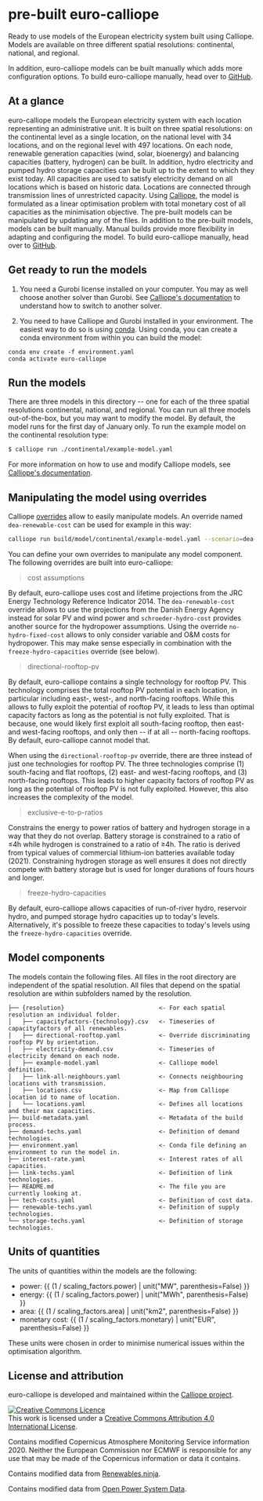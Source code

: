 # pre-built euro-calliope

Ready to use models of the European electricity system built using Calliope. Models are available on three different spatial resolutions: continental, national, and regional.

In addition, euro-calliope models can be built manually which adds more configuration options. To build euro-calliope manually, head over to [GitHub](https://github.com/calliope-project/euro-calliope).

## At a glance

euro-calliope models the European electricity system with each location representing an administrative unit. It is built on three spatial resolutions: on the continental level as a single location, on the national level with 34 locations, and on the regional level with 497 locations. On each node, renewable generation capacities (wind, solar, bioenergy) and balancing capacities (battery, hydrogen) can be built. In addition, hydro electricity and pumped hydro storage capacities can be built up to the extent to which they exist today. All capacities are used to satisfy electricity demand on all locations which is based on historic data. Locations are connected through transmission lines of unrestricted capacity. Using [Calliope](https://www.callio.pe), the model is formulated as a linear optimisation problem with total monetary cost of all capacities as the minimisation objective. The pre-built models can be manipulated by updating any of the files. In addition to the pre-built models, models can be built manually. Manual builds provide more flexibility in adapting and configuring the model. To build euro-calliope manually, head over to [GitHub](https://github.com/calliope-project/euro-calliope).

## Get ready to run the models

1. You need a Gurobi license installed on your computer. You may as well choose another solver than Gurobi. See [Calliope's documentation](https://calliope.readthedocs.io/en/stable/user/config_defaults.html?highlight=solver#run-configuration) to understand how to switch to another solver.

2. You need to have Calliope and Gurobi installed in your environment. The easiest way to do so is using [conda](https://conda.io/docs/index.html). Using conda, you can create a conda environment from within you can build the model:

```
conda env create -f environment.yaml
conda activate euro-calliope
```

## Run the models

There are three models in this directory -- one for each of the three spatial resolutions continental, national, and regional. You can run all three models out-of-the-box, but you may want to modify the model. By default, the model runs for the first day of January only. To run the example model on the continental resolution type:

```Bash
$ calliope run ./continental/example-model.yaml
```

For more information on how to use and modify Calliope models, see [Calliope's documentation](https://calliope.readthedocs.io).

## Manipulating the model using overrides

Calliope [overrides](https://calliope.readthedocs.io/en/stable/user/building.html#scenarios-and-overrides) allow to easily manipulate models. An override named `dea-renewable-cost` can be used for example in this way:

```bash
calliope run build/model/continental/example-model.yaml --scenario=dea-renewable-cost
```

You can define your own overrides to manipulate any model component. The following overrides are built into euro-calliope:

> cost assumptions

By default, euro-calliope uses cost and lifetime projections from the JRC Energy Technology Reference Indicator 2014. The `dea-renewable-cost` override allows to use the projections from the Danish Energy Agency instead for solar PV and wind power and `schroeder-hydro-cost` provides another source for the hydropower assumptions. Using the override `no-hydro-fixed-cost` allows to only consider variable and O&M costs for hydropower. This may make sense especially in combination with the `freeze-hydro-capacities` override (see below).

> directional-rooftop-pv

By default, euro-calliope contains a single technology for rooftop PV. This technology comprises the total rooftop PV potential in each location, in particular including east-, west-, and north-facing rooftops. While this allows to fully exploit the potential of rooftop PV, it leads to less than optimal capacity factors as long as the potential is not fully exploited. That is because, one would likely first exploit all south-facing rooftop, then east- and west-facing rooftops, and only then -- if at all -- north-facing rooftops. By default, euro-calliope cannot model that.

When using the `directional-rooftop-pv` override, there are three instead of just one technologies for rooftop PV. The three technologies comprise (1) south-facing and flat rooftops, (2) east- and west-facing rooftops, and (3) north-facing rooftops. This leads to higher capacity factors of rooftop PV as long as the potential of rooftop PV is not fully exploited. However, this also increases the complexity of the model.

> exclusive-e-to-p-ratios

Constrains the energy to power ratios of battery and hydrogen storage in a way that they do not overlap. Battery storage is constrained to a ratio of ≤4h while hydrogen is constrained to a ratio of ≥4h. The ratio is derived from typical values of commercial lithium-ion batteries available today (2021). Constraining hydrogen storage as well ensures  it does not directly compete with battery storage but is used for longer durations of fours hours and longer.


> freeze-hydro-capacities

By default, euro-calliope allows capacities of run-of-river hydro, reservoir hydro, and pumped storage hydro capacities up to today's levels. Alternatively, it's possible to freeze these capacities to today's levels using the `freeze-hydro-capacities` override.

## Model components

The models contain the following files. All files in the root directory are independent of the spatial resolution. All files that depend on the spatial resolution are within subfolders named by the resolution.

```
├── {resolution}                           <- For each spatial resolution an individual folder.
│   ├── capacityfactors-{technology}.csv   <- Timeseries of capacityfactors of all renewables.
│   ├── directional-rooftop.yaml           <- Override discriminating rooftop PV by orientation.
│   ├── electricity-demand.csv             <- Timeseries of electricity demand on each node.
│   ├── example-model.yaml                 <- Calliope model definition.
│   ├── link-all-neighbours.yaml           <- Connects neighbouring locations with transmission.
│   ├── locations.csv                      <- Map from Calliope location id to name of location.
│   └── locations.yaml                     <- Defines all locations and their max capacities.
├── build-metadata.yaml                    <- Metadata of the build process.
├── demand-techs.yaml                      <- Definition of demand technologies.
├── environment.yaml                       <- Conda file defining an environment to run the model in.
├── interest-rate.yaml                     <- Interest rates of all capacities.
├── link-techs.yaml                        <- Definition of link technologies.
├── README.md                              <- The file you are currently looking at.
├── tech-costs.yaml                        <- Definition of cost data.
├── renewable-techs.yaml                   <- Definition of supply technologies.
└── storage-techs.yaml                     <- Definition of storage technologies.
```

## Units of quantities

The units of quantities within the models are the following:

* power: {{ (1 / scaling_factors.power) | unit("MW", parenthesis=False) }}
* energy: {{ (1 / scaling_factors.power) | unit("MWh", parenthesis=False) }}
* area: {{ (1 / scaling_factors.area) | unit("km2", parenthesis=False) }}
* monetary cost: {{ (1 / scaling_factors.monetary) | unit("EUR", parenthesis=False) }}

These units were chosen in order to minimise numerical issues within the optimisation algorithm.

## License and attribution

euro-calliope is developed and maintained within the [Calliope project](https://www.callio.pe).

<a rel="license" href="http://creativecommons.org/licenses/by/4.0/"><img alt="Creative Commons Licence" style="border-width:0" src="https://i.creativecommons.org/l/by/4.0/88x31.png" /></a><br />This work is licensed under a <a rel="license" href="http://creativecommons.org/licenses/by/4.0/">Creative Commons Attribution 4.0 International License</a>.

Contains modified Copernicus Atmosphere Monitoring Service information 2020. Neither the European Commission nor ECMWF is responsible for any use that may be made of the Copernicus information or data it contains.

Contains modified data from [Renewables.ninja](https://www.renewables.ninja/).

Contains modified data from [Open Power System Data](https://open-power-system-data.org).



